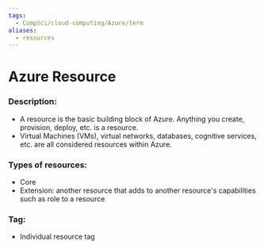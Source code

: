 ```yaml
---
tags:
  - CompSci/cloud-computing/Azure/term
aliases:
  - resources
---
```

# Azure Resource
### Description:
- A resource is the basic building block of Azure. Anything you create, provision, deploy, etc. is a resource. 
- Virtual Machines (VMs), virtual networks, databases, cognitive services, etc. are all considered resources within Azure.
### Types of resources:
- Core
- Extension: another resource that adds to another resource's capabilities such as role to a resource
### Tag:
- Individual resource tag